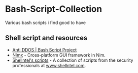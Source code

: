 # Bash-Script-Collection
Various bash scripts i find good to have

## Shell script and resources
- [Anti DDOS | Bash Script Project](https://github.com/anti-ddos/Anti-DDOS)
- [Nimx](https://github.com/yglukhov/nimx) - Cross-platform GUI framework in Nim.
- [Shellntel's scripts](https://github.com/Shellntel/scripts) - A collection of scripts from the security professionals at www.shellntel.com.


